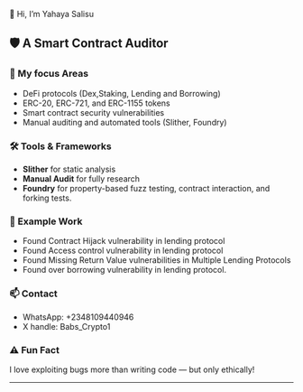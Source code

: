 👋 Hi, I’m Yahaya Salisu

## 🛡️ A Smart Contract Auditor

### 🧠 My focus Areas
- DeFi protocols (Dex,Staking, Lending and Borrowing)
- ERC-20, ERC-721, and ERC-1155 tokens
- Smart contract security vulnerabilities
- Manual auditing and automated tools (Slither, Foundry)

### 🛠️ Tools & Frameworks
- **Slither** for static analysis 
- **Manual Audit** for fully research
- **Foundry** for property-based fuzz testing, contract interaction, and forking tests.

### 📂 Example Work
- Found Contract Hijack vulnerability in lending protocol
- Found Access control vulnerability in lending protocol
- Found Missing Return Value vulnerabilities in Multiple Lending Protocols
- Found over borrowing vulnerability in lending protocol.

### 📫 Contact
- WhatsApp: +2348109440946
- X handle: Babs_Crypto1  

### ⚠️ Fun Fact
I love exploiting bugs more than writing code — but only ethically!

---
